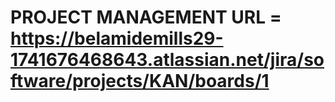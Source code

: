 # PROJECT MANAGEMENT URL = https://belamidemills29-1741676468643.atlassian.net/jira/software/projects/KAN/boards/1
